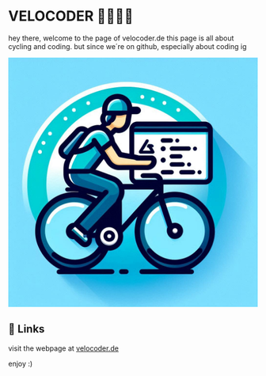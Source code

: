 
# VELOCODER 🚴‍♂️👨‍💻
hey there, welcome to the page of velocoder.de
this page is all about cycling and coding. but since we´re on github, especially about coding ig   

![Logo](https://raw.githubusercontent.com/velo-coder/.github/refs/heads/main/src/velocoder.jpg)


## 🔗 Links

visit the webpage at [velocoder.de](velocoder.de)

enjoy :)
